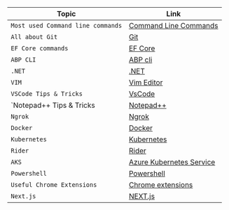 | Topic                                  | Link                                                                                           |
|----------------------------------------|------------------------------------------------------------------------------------------------|
| `Most used Command line commands`      | [Command Line Commands](Documents/TopTenCommandLineCommands.md)                                |
| `All about Git`                        | [Git](Documents/Git.md)                                                                        |
| `EF Core commands`                     | [EF Core](Documents/EntityFrameworkCore.md)                                                    |
| `ABP CLI`                              | [ABP cli](Documents/ABPcli.md)                                                                 |
| `.NET`                                 | [.NET](Documents/DotNet.md)                                                                    |
| `VIM`                                  | [Vim Editor](Documents/VimEditor.md)                                                           |
| `VSCode Tips & Tricks`                 | [VsCode](Documents/VsCode.md)                                                                  |
| `Notepad++  Tips & Tricks              | [Notepad++](Documents/NotepadPlusPlus.md)                                                      |  
| `Ngrok`                                | [Ngrok](Documents/Ngrok.md)                                                                    |  
| `Docker`                               | [Docker](Documents/Docker.md)                                                                  |
| `Kubernetes`                           | [Kubernetes](Documents/Kubernetes.md)                                                          |
| `Rider`                                | [Rider](Documents/Rider.md)                                                                    |
| `AKS`                                  | [Azure Kubernetes Service](Documents/AKS.md)                                                   |
| `Powershell`                           | [Powershell](Documents/PowerShell.md)                                                          |
| `Useful Chrome Extensions`             | [Chrome extensions](Documents/ChromeExtensions.md)                                             |
| `Next.js`                              | [NEXT.js](Documents/NextJs.md)                                                                 |
